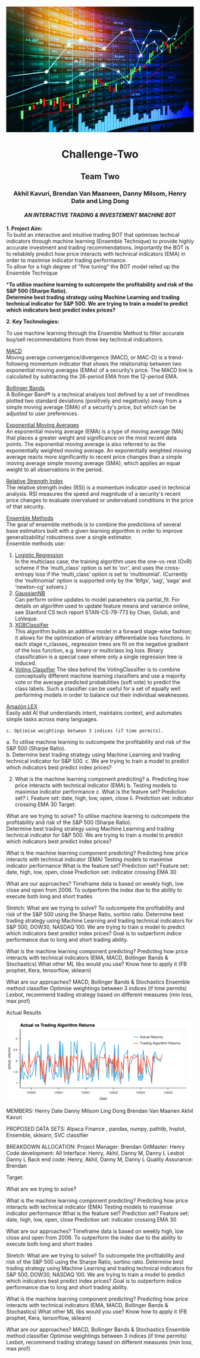 ![](Trading%20Wizard.jpg)
# <div align = "center"> Challenge-Two
## <div align = "center"> Team Two
### <div align = "center"> Akhil Kavuri, Brendan Van Maaneen, Danny Milsom, Henry Date and Ling Dong
#### <div align = "center"> *AN INTERACTIVE TRADING & INVESTEMENT MACHINE BOT*

**1. Project Aim:**  
To build an interactive and intuitive trading BOT that optimises techical indicators through machine learning (Ensemble Technique) to provide highly accurate investment and trading recommendations. Importantly the BOT is to reliablely predict how price interacts with technical indicators (EMA) in order to maximise indicator trading performance.   
To allow for a high degree of "fine tuning" the BOT model relied up the Ensemble Technique 
  
  
***To utilise machine learning to outcompete the profitability and risk of the S&P 500 (Sharpe Ratio).  
Determine best trading strategy using Machine Learning and trading technical indicator for S&P 500.
We are trying to train a model to predict which indicators best predict index prices?**

  
**2. Key Technologies:** 
  
To use machine learning through the Ensemble Method to filter accurate buy/sell recommendations from three key technical indicationrs.


   [MACD](https://investopedia.com/terms/m/macd.asp)  
   Moving average convergence/divergence (MACD, or MAC-D) is a trend-following momentum indicator that shows the relationship between two exponential moving averages      (EMAs) of a security’s price. The MACD line is calculated by subtracting the 26-period EMA from the 12-period EMA.
   
   [Bollinger Bands](https://www.investopedia.com/terms/b/bollingerbands.asp)  
  A Bollinger Band® is a technical analysis tool defined by a set of trendlines plotted two standard deviations (positively and negatively) away from a simple moving average (SMA) of a security's price, but which can be adjusted to user preferences.
  
  [Exponential Moving Averages](https://investopedia.com/terms/e/ema.asp)  
   An exponential moving average (EMA) is a type of moving average (MA) that places a greater weight and significance on the most recent data points. The exponential moving average is also referred to as the exponentially weighted moving average. An exponentially weighted moving average reacts more significantly to recent price changes than a simple moving average simple moving average (SMA), which applies an equal weight to all observations in the period.
  
  [Relative Strength Index](https://investopedia.com/terms/r/rsi.asp)  
  The relative strength index (RSI) is a momentum indicator used in technical analysis. RSI measures the speed and magnitude of a security's recent price changes to evaluate overvalued or undervalued conditions in the price of that security.
  
  [Ensemble Methods](https://scikit-learn.org/stable/modules/ensemble.html)  
  The goal of ensemble methods is to combine the predictions of several base estimators built with a given learning algorithm in order to improve generalizability/  robustness over a single estimator.  
  Ensemble methods use:
  
 1. [Logistic Regression](https://scikit-learn.org/stable/modules/generated/sklearn.linear_model.LogisticRegression.html?highlight=logistic+regression)  
    In the multiclass case, the training algorithm uses the one-vs-rest (OvR) scheme if the ‘multi_class’ option is set to ‘ovr’, and uses the cross-entropy loss if       the ‘multi_class’ option is set to ‘multinomial’. (Currently the ‘multinomial’ option is supported only by the ‘lbfgs’, ‘sag’, ‘saga’ and ‘newton-cg’ solvers.)
 2. [GaussianNB](https://scikit-learn.org/stable/modules/generated/sklearn.naive_bayes.GaussianNB.html?highlight=gaussiannb#sklearn.naive_bayes.GaussianNB)  
    Can perform online updates to model parameters via partial_fit. For details on algorithm used to update feature means and variance online, see Stanford CS tech         report STAN-CS-79-773 by Chan, Golub, and LeVeque.
 3. [XGBClassifier](https://scikit-learn.org/stable/modules/generated/sklearn.ensemble.GradientBoostingClassifier.html)  
    This algorithm builds an additive model in a forward stage-wise fashion; it allows for the optimization of arbitrary differentiable loss functions. In each stage       n_classes_ regression trees are fit on the negative gradient of the loss function, e.g. binary or multiclass log loss. Binary classification is a special case         where only a single regression tree is induced.
 4. [Voting Classifier](https://scikit-learn.org/stable/modules/ensemble.html#voting-classifier)
    The idea behind the VotingClassifier is to combine conceptually different machine learning classifiers and use a majority vote or the average predicted                 probabilities (soft vote) to predict the class labels. Such a classifier can be useful for a set of equally well performing models in order to balance out             their individual weaknesses.
    
  [Amazon LEX](https://aws.amazon.com/lex/)  
  Easily add AI that understands intent, maintains context, and automates simple tasks across many languages.

 
    c. Optimise weightings between 3 indices (if time permits).  
    

  
  
  
a.	To utilise machine learning to outcompete the profitability and risk of the S&P 500 (Sharpe Ratio).  
b.	Determine best trading strategy using Machine Learning and trading technical indicator for S&P 500.
c.	We are trying to train a model to predict which indicators best predict index prices?


2.	What is the machine learning component predicting?
a.	Predicting how price interacts with technical indicator (EMA)
b.	Testing models to maximise indicator performance
c.	What is the feature set? Prediction set? 
i.	Feature set: date, high, low, open, close
ii.	Prediction set: indicator crossing EMA 30
Target: 

What are we trying to solve? 
To utilise machine learning to outcompete the profitability and risk of the S&P 500 (Sharpe Ratio).  
Determine best trading strategy using Machine Learning and trading technical indicator for S&P 500.
We are trying to train a model to predict which indicators best predict index prices?

What is the machine learning component predicting?
Predicting how price interacts with technical indicator (EMA)
Testing models to maximise indicator performance
What is the feature set? Prediction set? 
Feature set: date, high, low, open, close
Prediction set: indicator crossing EMA 30

What are our approaches?
Timeframe data is based on weekly high, low close and open from 2006. 
To outperform the index due to the ability to execute both long and short trades


Stretch:
What are we trying to solve? 
To outcompete the profitability and risk of the S&P 500 using the Sharpe Ratio, sortino ratio. 
Determine best trading strategy using Machine Learning and trading technical indicators for S&P 500, DOW30, NASDAQ 100.
We are trying to train a model to predict which indicators best predict index prices?
Goal is to outperform indice performance due to long and short trading ability. 

What is the machine learning component predicting?
Predicting how price interacts with technical indicators (EMA, MACD, Bollinger Bands & Stochastics)
What other ML libs would you use? Know how to apply it (FB prophet, Kera, tensorflow, sklearn)

What are our approaches?
MACD, Bollinger Bands & Stochastics 
Ensemble method classifier 
Optimise weightings between 3 indices (if time permits)
Lexbot, recommend trading strategy based on different measures (min loss, max prof)
  
  Actual Results
  
  ![](https://github.com/Danny-M108/Challenge-Two-/blob/main/Actual_vs_model_cumprod_of_returns.png)
  
  
  
  
  
  
  
  
  
  
  
  
  

MEMBERS:
Henry Date
Danny Milsom
Ling Dong
Brendan Van Maanen
Akhil Kavuri

PROPOSED DATA SETS:
Alpaca Finance , pandas, numpy, pathlib, hvplot, Ensemble, sklearn, SVC classifier


BREAKDOWN ALLOCATION:
Project Manager: 		Brendan
GitMaster:			Henry
Code development:		All
Interface: 		Henry, Akhil, Danny M, Danny L
Lexbot			Danny L
Back end code: 		Henry, Akhil, Danny M, Danny L
Quality Assurance:		Brendan

  
  Target: 

What are we trying to solve? 


What is the machine learning component predicting?
Predicting how price interacts with technical indicator (EMA)
Testing models to maximise indicator performance
What is the feature set? Prediction set? 
Feature set: date, high, low, open, close
Prediction set: indicator crossing EMA 30

What are our approaches?
Timeframe data is based on weekly high, low close and open from 2006. 
To outperform the index due to the ability to execute both long and short trades


Stretch:
What are we trying to solve? 
To outcompete the profitability and risk of the S&P 500 using the Sharpe Ratio, sortino ratio. 
Determine best trading strategy using Machine Learning and trading technical indicators for S&P 500, DOW30, NASDAQ 100.
We are trying to train a model to predict which indicators best predict index prices?
Goal is to outperform indice performance due to long and short trading ability. 

What is the machine learning component predicting?
Predicting how price interacts with technical indicators (EMA, MACD, Bollinger Bands & Stochastics)
What other ML libs would you use? Know how to apply it (FB prophet, Kera, tensorflow, sklearn)

What are our approaches?
MACD, Bollinger Bands & Stochastics 
Ensemble method classifier 
Optimise weightings between 3 indices (if time permits)
Lexbot, recommend trading strategy based on different measures (min loss, max prof)










